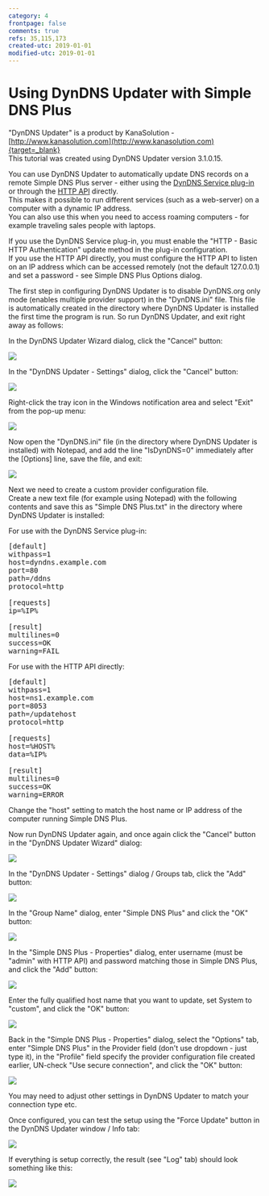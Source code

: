 ```yaml
---
category: 4
frontpage: false
comments: true
refs: 35,115,173
created-utc: 2019-01-01
modified-utc: 2019-01-01
---
```

# Using DynDNS Updater with Simple DNS Plus

"DynDNS Updater" is a product by KanaSolution - [http://www.kanasolution.com](http://www.kanasolution.com){target=_blank}  
This tutorial was created using DynDNS Updater version 3.1.0.15.

You can use DynDNS Updater to automatically update DNS records on a remote Simple DNS Plus server - either using the [DynDNS Service plug-in](https://simpledns.plus/plugin-dyndns) or through the [HTTP API](/kb/115/sending-simple-dns-plus-http-commands) directly.  
This makes it possible to run different services (such as a web-server) on a computer with a dynamic IP address.  
You can also use this when you need to access roaming computers - for example traveling sales people with laptops.

If you use the DynDNS Service plug-in, you must enable the "HTTP - Basic HTTP Authentication" update method in the plug-in configuration.  
If you use the HTTP API directly, you must configure the HTTP API to listen on an IP address which can be accessed remotely (not the default 127.0.0.1) and set a password - see Simple DNS Plus Options dialog.

  
The first step in configuring DynDNS Updater is to disable DynDNS.org only mode (enables multiple provider support) in the "DynDNS.ini" file. This file is automatically created in the directory where DynDNS Updater is installed the first time the program is run. So run DynDNS Updater, and exit right away as follows:

In the DynDNS Updater Wizard dialog, click the "Cancel" button:

![](img/126/1.png)

In the "DynDNS Updater - Settings" dialog, click the "Cancel" button:

![](img/126/2.png)

Right-click the tray icon in the Windows notification area and select "Exit" from the pop-up menu:

![](img/126/3.png)

Now open the "DynDNS.ini" file (in the directory where DynDNS Updater is installed) with Notepad, and add the line "IsDynDNS=0" immediately after the [Options] line, save the file, and exit:

![](img/126/4.png)

Next we need to create a custom provider configuration file.  
Create a new text file (for example using Notepad) with the following contents and save this as "Simple DNS Plus.txt" in the directory where DynDNS Updater is installed:

For use with the DynDNS Service plug-in:

<pre>
[default]
withpass=1
host=dyndns.example.com
port=80
path=/ddns
protocol=http

[requests]
ip=%IP%

[result]
multilines=0
success=OK
warning=FAIL
</pre>

For use with the HTTP API directly:

<pre>
[default]
withpass=1
host=ns1.example.com
port=8053
path=/updatehost
protocol=http

[requests]
host=%HOST%
data=%IP%

[result]
multilines=0
success=OK
warning=ERROR
</pre>

Change the "host" setting to match the host name or IP address of the computer running Simple DNS Plus.

Now run DynDNS Updater again, and once again click the "Cancel" button in the "DynDNS Updater Wizard" dialog:

![](img/126/5.png)

In the "DynDNS Updater - Settings" dialog / Groups tab, click the "Add" button:

![](img/126/6.png)

In the "Group Name" dialog, enter "Simple DNS Plus" and click the "OK" button:

![](img/126/7.png)

In the "Simple DNS Plus - Properties" dialog, enter username (must be "admin" with HTTP API) and password matching those in Simple DNS Plus, and click the "Add" button:

![](img/126/8.png)

Enter the fully qualified host name that you want to update, set System to "custom", and click the "OK" button:

![](img/126/9.png)

Back in the "Simple DNS Plus - Properties" dialog, select the "Options" tab, enter "Simple DNS Plus" in the Provider field (don't use dropdown - just type it), in the "Profile" field specify the provider configuration file created earlier, UN-check "Use secure connection", and click the "OK" button:

![](img/126/10.png)

You may need to adjust other settings in DynDNS Updater to match your connection type etc.

Once configured, you can test the setup using the "Force Update" button in the DynDNS Updater window / Info tab:

![](img/126/11.png)

If everything is setup correctly, the result (see "Log" tab) should look something like this:

![](img/126/12.png)

